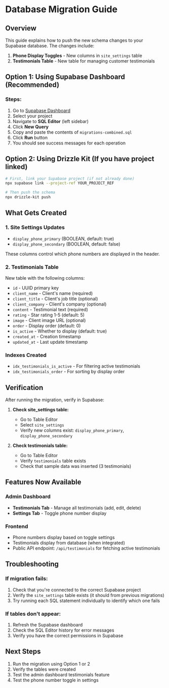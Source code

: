 # Database Migration Guide

## Overview
This guide explains how to push the new schema changes to your Supabase database. The changes include:
1. **Phone Display Toggles** - New columns in `site_settings` table
2. **Testimonials Table** - New table for managing customer testimonials

## Option 1: Using Supabase Dashboard (Recommended)

### Steps:
1. Go to [Supabase Dashboard](https://app.supabase.com)
2. Select your project
3. Navigate to **SQL Editor** (left sidebar)
4. Click **New Query**
5. Copy and paste the contents of `migrations-combined.sql`
6. Click **Run** button
7. You should see success messages for each operation

## Option 2: Using Drizzle Kit (If you have project linked)

```bash
# First, link your Supabase project (if not already done)
npx supabase link --project-ref YOUR_PROJECT_REF

# Then push the schema
npx drizzle-kit push
```

## What Gets Created

### 1. Site Settings Updates
- `display_phone_primary` (BOOLEAN, default: true)
- `display_phone_secondary` (BOOLEAN, default: false)

These columns control which phone numbers are displayed in the header.

### 2. Testimonials Table
New table with the following columns:
- `id` - UUID primary key
- `client_name` - Client's name (required)
- `client_title` - Client's job title (optional)
- `client_company` - Client's company (optional)
- `content` - Testimonial text (required)
- `rating` - Star rating 1-5 (default: 5)
- `image` - Client image URL (optional)
- `order` - Display order (default: 0)
- `is_active` - Whether to display (default: true)
- `created_at` - Creation timestamp
- `updated_at` - Last update timestamp

### Indexes Created
- `idx_testimonials_is_active` - For filtering active testimonials
- `idx_testimonials_order` - For sorting by display order

## Verification

After running the migration, verify in Supabase:

1. **Check site_settings table:**
   - Go to Table Editor
   - Select `site_settings`
   - Verify new columns exist: `display_phone_primary`, `display_phone_secondary`

2. **Check testimonials table:**
   - Go to Table Editor
   - Verify `testimonials` table exists
   - Check that sample data was inserted (3 testimonials)

## Features Now Available

### Admin Dashboard
- **Testimonials Tab** - Manage all testimonials (add, edit, delete)
- **Settings Tab** - Toggle phone number display

### Frontend
- Phone numbers display based on toggle settings
- Testimonials display from database (when integrated)
- Public API endpoint: `/api/testimonials` for fetching active testimonials

## Troubleshooting

### If migration fails:
1. Check that you're connected to the correct Supabase project
2. Verify the `site_settings` table exists (it should from previous migrations)
3. Try running each SQL statement individually to identify which one fails

### If tables don't appear:
1. Refresh the Supabase dashboard
2. Check the SQL Editor history for error messages
3. Verify you have the correct permissions in Supabase

## Next Steps

1. Run the migration using Option 1 or 2
2. Verify the tables were created
3. Test the admin dashboard testimonials feature
4. Test the phone number toggle in settings


